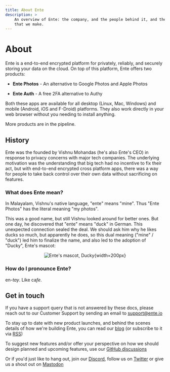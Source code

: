```yaml
---
title: About Ente
description: >
    An overview of Ente: the company, and the people behind it, and the products
    that we make.
---
```


# About

Ente is a end-to-end encrypted platform for privately, reliably, and securely
storing your data on the cloud. On top of this platform, Ente offers two
products:

-   **Ente Photos** - An alternative to Google Photos and Apple Photos

-   **Ente Auth** - A free 2FA alternative to Authy

Both these apps are available for all desktop (Linux, Mac, Windows) and mobile
(Android, iOS and F-Droid) platforms. They also work directly in your web
browser without you needing to install anything.

More products are in the pipeline.

## History

Ente was the founded by Vishnu Mohandas (he's also Ente's CEO) in response to
privacy concerns with major tech companies. The underlying motivation was the
understanding that big tech had no incentive to fix their act, but with
end-to-end encrypted cross platform apps, there was a way for people to take
back control over their own data without sacrificing on features.

### What does Ente mean?

In Malayalam, Vishnu's native language, "ente" means "mine". Thus "Ente Photos"
has the literal meaning "my photos".

This was a good name, but still Vishnu looked around for better ones. But one
day, he discovered that "ente" means "duck" in German. This unexpected
connection sealed the deal. We should ask him why he likes ducks so much, but
apparently he does, so this dual meaning ("mine" / "duck") led him to finalize
the name, and also led to the adoption of "Ducky", Ente's mascot:

<div align="center">

![Ente's mascot, Ducky](ducky.png){width=200px}

</div>

### How do I pronounce Ente?

en-_tay_. Like ca<i>fe</i>.

## Get in touch

If you have a support query that is not answered by these docs, please reach out
to our Customer Support by sending an email to support@ente.io

To stay up to date with new product launches, and behind the scenes details of
how we're building Ente, you can read our [blog](https://ente.io/blog) (or
subscribe to it via [RSS](https://ente.io/blog/rss.xml))

To suggest new features and/or offer your perspective on how we should design
planned and upcoming features, use our
[GitHub discussions](https://github.com/ente-io/ente/discussions)

Or if you'd just like to hang out, join our
[Discord](https://discord.gg/z2YVKkycX3), follow us on
[Twitter](https://twitter.com/enteio) or give us a shout out on
[Mastodon](https://mstdn.social/@ente)
